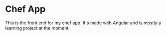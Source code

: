 # Chef App

This is the front end for my chef app. It's made with Angular and is mostly a learning project at the moment.
